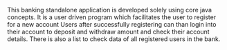 This banking standalone application is developed solely using core java concepts.
It is a user driven program which facilitates the user to register for a new account
Users after successfully registering can than login into their account to deposit and withdraw amount and check their account details.
There is also a list to check data of all registered users in the bank.

